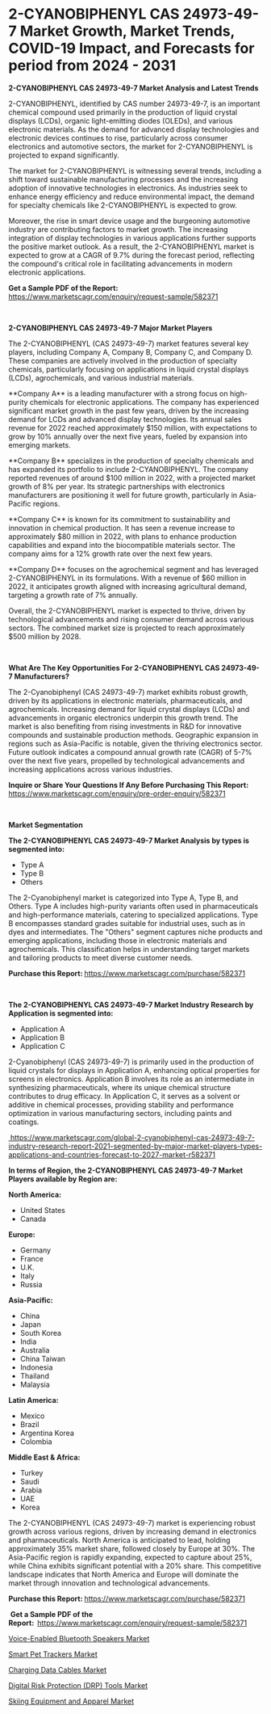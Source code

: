 <p><h1>2-CYANOBIPHENYL CAS 24973-49-7 Market Growth, Market Trends, COVID-19 Impact, and Forecasts for period from 2024 - 2031</h1></p><p><strong>2-CYANOBIPHENYL CAS 24973-49-7 Market Analysis and Latest Trends</strong></p>
<p><p>2-CYANOBIPHENYL, identified by CAS number 24973-49-7, is an important chemical compound used primarily in the production of liquid crystal displays (LCDs), organic light-emitting diodes (OLEDs), and various electronic materials. As the demand for advanced display technologies and electronic devices continues to rise, particularly across consumer electronics and automotive sectors, the market for 2-CYANOBIPHENYL is projected to expand significantly.</p><p>The market for 2-CYANOBIPHENYL is witnessing several trends, including a shift toward sustainable manufacturing processes and the increasing adoption of innovative technologies in electronics. As industries seek to enhance energy efficiency and reduce environmental impact, the demand for specialty chemicals like 2-CYANOBIPHENYL is expected to grow.</p><p>Moreover, the rise in smart device usage and the burgeoning automotive industry are contributing factors to market growth. The increasing integration of display technologies in various applications further supports the positive market outlook. As a result, the 2-CYANOBIPHENYL market is expected to grow at a CAGR of 9.7% during the forecast period, reflecting the compound's critical role in facilitating advancements in modern electronic applications.</p></p>
<p><strong>Get a Sample PDF of the Report:&nbsp;</strong> <a href="https://www.marketscagr.com/enquiry/request-sample/582371?utm_campaign=1884&utm_medium=2&utm_source=Github&utm_content=ia&utm_term=08122024&utm_id=2-cyanobiphenyl-cas-24973-49-7">https://www.marketscagr.com/enquiry/request-sample/582371</a></p>
<p>&nbsp;</p>
<p><strong>2-CYANOBIPHENYL CAS 24973-49-7 Major Market Players</strong></p>
<p><p>The 2-CYANOBIPHENYL (CAS 24973-49-7) market features several key players, including Company A, Company B, Company C, and Company D. These companies are actively involved in the production of specialty chemicals, particularly focusing on applications in liquid crystal displays (LCDs), agrochemicals, and various industrial materials.</p><p>**Company A** is a leading manufacturer with a strong focus on high-purity chemicals for electronic applications. The company has experienced significant market growth in the past few years, driven by the increasing demand for LCDs and advanced display technologies. Its annual sales revenue for 2022 reached approximately $150 million, with expectations to grow by 10% annually over the next five years, fueled by expansion into emerging markets.</p><p>**Company B** specializes in the production of specialty chemicals and has expanded its portfolio to include 2-CYANOBIPHENYL. The company reported revenues of around $100 million in 2022, with a projected market growth of 8% per year. Its strategic partnerships with electronics manufacturers are positioning it well for future growth, particularly in Asia-Pacific regions.</p><p>**Company C** is known for its commitment to sustainability and innovation in chemical production. It has seen a revenue increase to approximately $80 million in 2022, with plans to enhance production capabilities and expand into the biocompatible materials sector. The company aims for a 12% growth rate over the next few years.</p><p>**Company D** focuses on the agrochemical segment and has leveraged 2-CYANOBIPHENYL in its formulations. With a revenue of $60 million in 2022, it anticipates growth aligned with increasing agricultural demand, targeting a growth rate of 7% annually.</p><p>Overall, the 2-CYANOBIPHENYL market is expected to thrive, driven by technological advancements and rising consumer demand across various sectors. The combined market size is projected to reach approximately $500 million by 2028.</p></p>
<p>&nbsp;</p>
<p><strong>What Are The Key Opportunities For 2-CYANOBIPHENYL CAS 24973-49-7 Manufacturers?</strong></p>
<p><p>The 2-Cyanobiphenyl (CAS 24973-49-7) market exhibits robust growth, driven by its applications in electronic materials, pharmaceuticals, and agrochemicals. Increasing demand for liquid crystal displays (LCDs) and advancements in organic electronics underpin this growth trend. The market is also benefiting from rising investments in R&D for innovative compounds and sustainable production methods. Geographic expansion in regions such as Asia-Pacific is notable, given the thriving electronics sector. Future outlook indicates a compound annual growth rate (CAGR) of 5-7% over the next five years, propelled by technological advancements and increasing applications across various industries.</p></p>
<p><strong>Inquire or Share Your Questions If Any Before Purchasing This Report:</strong> <a href="https://www.marketscagr.com/enquiry/pre-order-enquiry/582371?utm_campaign=1884&utm_medium=2&utm_source=Github&utm_content=ia&utm_term=08122024&utm_id=2-cyanobiphenyl-cas-24973-49-7">https://www.marketscagr.com/enquiry/pre-order-enquiry/582371</a></p>
<p>&nbsp;</p>
<p><strong>Market Segmentation</strong></p>
<p><strong>The 2-CYANOBIPHENYL CAS 24973-49-7 Market Analysis by types is segmented into:</strong></p>
<p><ul><li>Type A</li><li>Type B</li><li>Others</li></ul></p>
<p><p>The 2-Cyanobiphenyl market is categorized into Type A, Type B, and Others. Type A includes high-purity variants often used in pharmaceuticals and high-performance materials, catering to specialized applications. Type B encompasses standard grades suitable for industrial uses, such as in dyes and intermediates. The "Others" segment captures niche products and emerging applications, including those in electronic materials and agrochemicals. This classification helps in understanding target markets and tailoring products to meet diverse customer needs.</p></p>
<p><strong>Purchase this Report:&nbsp;</strong><a href="https://www.marketscagr.com/purchase/582371?utm_campaign=1884&utm_medium=2&utm_source=Github&utm_content=ia&utm_term=08122024&utm_id=2-cyanobiphenyl-cas-24973-49-7">https://www.marketscagr.com/purchase/582371</a></p>
<p>&nbsp;</p>
<p><strong>The 2-CYANOBIPHENYL CAS 24973-49-7 Market Industry Research by Application is segmented into:</strong></p>
<p><ul><li>Application A</li><li>Application B</li><li>Application C</li></ul></p>
<p><p>2-Cyanobiphenyl (CAS 24973-49-7) is primarily used in the production of liquid crystals for displays in Application A, enhancing optical properties for screens in electronics. Application B involves its role as an intermediate in synthesizing pharmaceuticals, where its unique chemical structure contributes to drug efficacy. In Application C, it serves as a solvent or additive in chemical processes, providing stability and performance optimization in various manufacturing sectors, including paints and coatings.</p></p>
<p><a href="https://www.marketscagr.com/global-2-cyanobiphenyl-cas-24973-49-7-industry-research-report-2021-segmented-by-major-market-players-types-applications-and-countries-forecast-to-2027-market-r582371?utm_campaign=1884&utm_medium=2&utm_source=Github&utm_content=ia&utm_term=08122024&utm_id=2-cyanobiphenyl-cas-24973-49-7">&nbsp;https://www.marketscagr.com/global-2-cyanobiphenyl-cas-24973-49-7-industry-research-report-2021-segmented-by-major-market-players-types-applications-and-countries-forecast-to-2027-market-r582371</a></p>
<p><strong>In terms of Region, the 2-CYANOBIPHENYL CAS 24973-49-7 Market Players available by Region are:</strong></p>
<p>
    <p> <strong> North America: </strong>
        <ul>
            <li>United States</li>
            <li>Canada</li>
        </ul>
        </p> 
    <p> <strong> Europe: </strong>
        <ul>
            <li>Germany</li>
            <li>France</li>
            <li>U.K.</li>
            <li>Italy</li>
            <li>Russia</li>
        </ul>
        </p> 
    <p> <strong> Asia-Pacific: </strong>
        <ul>
            <li>China</li>
            <li>Japan</li>
            <li>South Korea</li>
            <li>India</li>
            <li>Australia</li>
            <li>China Taiwan</li>
            <li>Indonesia</li>
            <li>Thailand</li>
            <li>Malaysia</li>
        </ul>
        </p> 
    <p> <strong> Latin America: </strong>
        <ul>
            <li>Mexico</li>
            <li>Brazil</li>
            <li>Argentina Korea</li>
            <li>Colombia</li>
        </ul>
        </p> 
    <p> <strong> Middle East & Africa: </strong>
        <ul>
            <li>Turkey</li>
            <li>Saudi</li>
            <li>Arabia</li>
            <li>UAE</li>
            <li>Korea</li>
        </ul>
    </p>
    </p>
<p><p>The 2-CYANOBIPHENYL (CAS 24973-49-7) market is experiencing robust growth across various regions, driven by increasing demand in electronics and pharmaceuticals. North America is anticipated to lead, holding approximately 35% market share, followed closely by Europe at 30%. The Asia-Pacific region is rapidly expanding, expected to capture about 25%, while China exhibits significant potential with a 20% share. This competitive landscape indicates that North America and Europe will dominate the market through innovation and technological advancements.</p></p>
<p><strong>Purchase this Report: </strong><a href="https://www.marketscagr.com/purchase/582371?utm_campaign=1884&utm_medium=2&utm_source=Github&utm_content=ia&utm_term=08122024&utm_id=2-cyanobiphenyl-cas-24973-49-7">https://www.marketscagr.com/purchase/582371</a></p>
<p>&nbsp;<strong>Get a Sample PDF of the Report:&nbsp;&nbsp;</strong><a href="https://www.marketscagr.com/enquiry/request-sample/582371?utm_campaign=1884&utm_medium=2&utm_source=Github&utm_content=ia&utm_term=08122024&utm_id=2-cyanobiphenyl-cas-24973-49-7">https://www.marketscagr.com/enquiry/request-sample/582371</a></p>
<p><strong></strong></p>
<p><p><a href="https://www.linkedin.com/pulse/futur-trend-quest-sl8ue?utm_campaign=1884&utm_medium=2&utm_source=Github&utm_content=ia&utm_term=08122024&utm_id=2-cyanobiphenyl-cas-24973-49-7">Voice-Enabled Bluetooth Speakers Market</a></p><p><a href="https://www.linkedin.com/pulse/aglobalsmart-pet-trackers-market-study-including-its-size-aqzve?utm_campaign=1884&utm_medium=2&utm_source=Github&utm_content=ia&utm_term=08122024&utm_id=2-cyanobiphenyl-cas-24973-49-7">Smart Pet Trackers Market</a></p><p><a href="https://www.linkedin.com/pulse/charging-data-cables-market-drivers-competitive-strategy-cpa3e?utm_campaign=1884&utm_medium=2&utm_source=Github&utm_content=ia&utm_term=08122024&utm_id=2-cyanobiphenyl-cas-24973-49-7">Charging Data Cables Market</a></p><p><a href="https://www.linkedin.com/pulse/forecasting-growth-digital-risk-protection-drp-tools-market-hrljf?utm_campaign=1884&utm_medium=2&utm_source=Github&utm_content=ia&utm_term=08122024&utm_id=2-cyanobiphenyl-cas-24973-49-7">Digital Risk Protection (DRP) Tools Market</a></p><p><a href="https://www.linkedin.com/pulse/skiing-equipment-apparel-market-ecosystem-competitive-landscape-dxxhe?utm_campaign=1884&utm_medium=2&utm_source=Github&utm_content=ia&utm_term=08122024&utm_id=2-cyanobiphenyl-cas-24973-49-7">Skiing Equipment and Apparel Market</a></p></p>